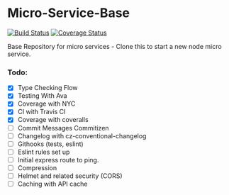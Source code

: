# Micro-Service-Base

[![Build Status](https://travis-ci.org/JustinDFuller/Micro-Service-Base.svg?branch=master)](https://travis-ci.org/JustinDFuller/Micro-Service-Base)
[![Coverage Status](https://coveralls.io/repos/github/JustinDFuller/Micro-Service-Base/badge.svg?branch=master)](https://coveralls.io/github/JustinDFuller/Micro-Service-Base?branch=master)

Base Repository for micro services - Clone this to start a new node micro service.

### Todo:

- [x] Type Checking Flow
- [x] Testing With Ava
- [x] Coverage with NYC
- [x] CI with Travis CI
- [x] Coverage with coveralls
- [ ] Commit Messages Commitizen
- [ ] Changelog with cz-conventional-changelog
- [ ] Githooks (tests, eslint)
- [ ] Eslint rules set up
- [ ] Initial express route to ping.
- [ ] Compression
- [ ] Helmet and related security (CORS)
- [ ] Caching with API cache
